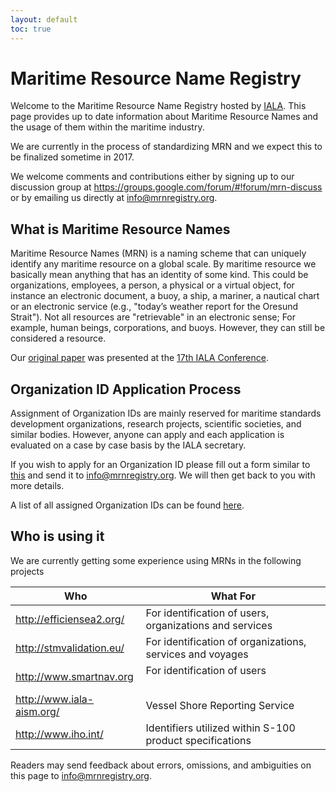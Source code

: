 ```yaml
---
layout: default
toc: true
---
```

# Maritime Resource Name Registry
Welcome to the Maritime Resource Name Registry hosted by [IALA](http://www.iala-aism.org/). This page provides up to date information about Maritime Resource Names and the usage of them within the maritime industry.

We are currently in the process of standardizing MRN and we expect this to be finalized sometime in 2017.

We welcome comments and contributions either by signing up to our discussion group at <https://groups.google.com/forum/#!forum/mrn-discuss> or by emailing us directly at <info@mrnregistry.org>.

## What is Maritime Resource Names
Maritime Resource Names (MRN) is a naming scheme that can uniquely identify any maritime resource on a global scale. By maritime resource we basically mean anything that has an identity of some kind. This could be organizations, employees, a person, a physical or a virtual object, for instance an electronic document, a buoy, a ship, a mariner, a nautical chart or an electronic service (e.g., "today’s weather report for the Oresund Strait"). Not all resources are "retrievable" in an electronic sense; For example, human beings, corporations, and buoys. However, they can still be considered a resource.

Our [original paper](http://mrnregistry.org/Maritime%20Resource%20Name.docx) was presented at the [17th IALA Conference](http://www.iala-aism.org/meetings/17/).

## Organization ID Application Process
Assignment of Organization IDs are mainly reserved for maritime standards development organizations, research projects, scientific societies, and similar bodies. However, anyone can apply and each application is evaluated on a case by case basis by the IALA secretary.

If you wish to apply for an Organization ID please fill out a form similar to [this](https://raw.githubusercontent.com/MRNRegistry/mrnregistry/master/organizations/mcl.txt) and send it to <info@mrnregistry.org>. We will then get back to you with more details.

A list of all assigned Organization IDs can be found [here](https://github.com/MRNRegistry/mrnregistry/tree/master/organizations).

## Who is using it
We are currently getting some experience using MRNs in the following projects

| Who                         | What For                                                  |
|-----------------------------|-----------------------------------------------------------|
| <http://efficiensea2.org/>  | For identification of users, organizations and services   |
| <http://stmvalidation.eu/>  | For identification of organizations, services and voyages |
| <http://www.smartnav.org>   | For identification of users                               |
| <http://www.iala-aism.org/> | Vessel Shore Reporting Service                            |
| <http://www.iho.int/>       | Identifiers utilized within S-100 product specifications  |

Readers may send feedback about errors, omissions, and ambiguities on this page to <info@mrnregistry.org>.
